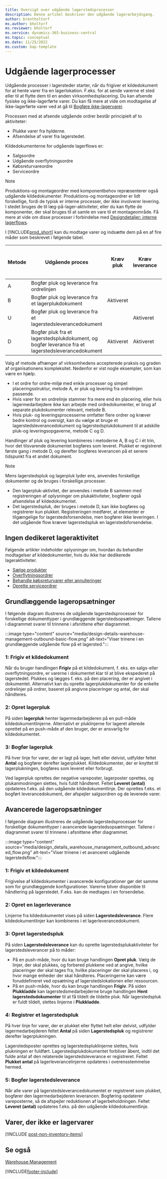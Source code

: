 ```yaml
---
title: Oversigt over udgående lagerstedsprocesser
description: Denne artikel beskriver den udgående lagerarbejdsgang.
author: brentholtorf
ms.author: bholtorf
ms.reviewer: bholtorf
ms.service: dynamics-365-business-central
ms.topic: conceptual
ms.date: 11/25/2022
ms.custom: bap-template
---
```

# <a name="outbound-warehouse-processes"></a>Udgående lagerprocesser

Udgående processer i lagersteder starter, når du frigiver et kildedokument for at hente varer fra en lagerlokation. F.eks. for at sende varerne et sted eller til at flytte dem til en anden virksomhedsplacering. Du kan afsende fysiske og ikke-lagerførte varer. Du kan få mere at vide om modtagelse af ikke-lagerførte varer ved at gå til [Bogføre ikke-lagervarer](#post-non-inventory-items). 

Processen med at afsende udgående ordrer består principielt af to aktiviteter:

* Plukke varer fra hylderne.
* Afsendelse af varer fra lagerstedet.

Kildedokumenterne for udgående lagerflows er:  

* Salgsordre  
* Udgående overflytningsordre  
* Købsreturvareordre  
* Serviceordre  

> [!NOTE]
> Produktions-og montageordrer med komponentbehov repræsenterer også udgående kildedokumenter. Produktions-og montageordrer er lidt forskellige, fordi de typisk er interne processer, der ikke involverer levering. I stedet bruges de til læg-på-lager-aktiviteter, eller du kan flytte de komponenter, der skal bruges til at samle en vare til et montageområde. Få mere at vide om disse processer i forbindelse med [Designdetaljer: interne lagerflows](design-details-internal-warehouse-flows.md).  

I [!INCLUDE[prod_short](includes/prod_short.md)] kan du modtage varer og indsætte dem på en af fire måder som beskrevet i følgende tabel.

|Metode|Udgående proces|Kræv pluk|Kræv leverance|Sværhedsgrad (få mere at vide på [Warehouse Management-oversigt](design-details-warehouse-management.md))|  
|------|----------------|-----|---------|-------------------------------------------------------------------------------------|  
|A|Bogfør pluk og leverance fra ordrelinjen|||Ingen dedikeret lageraktivitet.|  
|B|Bogfør pluk og leverance fra et lagerplukdokument|Aktiveret||Basis: Ordre for ordre.|  
|U|Bogfør pluk og leverance fra et lagerstedsleverancedokument||Aktiveret|Basis: Konsolideret modtagelse/levering for flere ordrer.|  
|D|Bogfør pluk fra et lagerstedsplukdokument, og bogfør leverance fra et lagerstedsleverancedokument|Aktiveret|Aktiveret|Avanceret|  

Valg af metode afhænger af virksomhedens accepterede praksis og graden af organisationens kompleksitet. Nedenfor er vist nogle eksempler, som kan være en hjælp.

* I et ordre for ordre-miljø med enkle processer og simpel placeringsstruktur, metode A, er pluk og levering fra ordrelinjen passende.
* Hvis varer for en ordrelinje stammer fra mere end én placering, eller hvis lagermedarbejdere ikke kan arbejde med ordredokumenter, er brug af separate plukdokumenter relevant, metode B.
* Hvis pluk- og leveringsprocesserne omfatter flere ordrer og kræver bedre kontrol og oversigt, kan du vælge at bruge et lagerstedsleverancedokument og lagerstedsplukdokument til at adskille pluk-og leveringsopgaverne, metode C og D.  

Handlinger af pluk og levering kombineres i metoderne A, B og C i ét trin, hvor det tilsvarende dokumentet bogføres som leveret. Plukket er registreret første gang i metode D, og derefter bogføres leverancen på et senere tidspunkt fra et andet dokument.

> [!NOTE]
> Mens lagerstedspluk og lagerpluk lyder ens, anvendes forskellige dokumenter og de bruges i forskellige processer.
> * Den lagerpluk-aktivitet, der anvendes i metode B sammen med registreringen af oplysninger om plukaktiviteter, bogfører også afsendelse af kildedokumentet.
> * Det lagerstedspluk, der bruges i metode D, kan ikke bogføres og registrerer kun plukket. Registreringen medfører, at elementer er tilgængelige for lagerstedsforsendelse, men bogfører ikke leveringen. I det udgående flow kræver lagerstedspluk en lagerstedsforsendelse.

## <a name="no-dedicated-warehouse-activity"></a>Ingen dedikeret lageraktivitet

Følgende artikler indeholder oplysninger om, hvordan du behandler modtagelser af kildedokumenter, hvis du ikke har dedikerede lageraktiviteter.

* [Sælge produkter](sales-how-sell-products.md)
* [Overflytningsordrer](inventory-how-transfer-between-locations.md)
* [Behandle købsreturvarer eller annulleringer](purchasing-how-process-purchase-returns-cancellations.md)
* [Oprette serviceordrer](service-how-to-create-service-orders.md)

## <a name="basic-warehouse-configurations"></a>Grundlæggende lageropsætninger

I følgende diagram illustreres de udgående lagerstedsprocesser for forskellige dokumenttyper i grundlæggende lagerstedsopsætninger. Tallene i diagrammet svarer til trinnene i afsnittene efter diagrammet.  

:::image type="content" source="media/design-details-warehouse-management-outbound-basic-flow.png" alt-text="Viser trinene i en grundlæggende udgående flow på et lagersted.":::

### <a name="1-release-a-source-document"></a>1: Frigiv et kildedokument

Når du bruger handlingen **Frigiv** på et kildedokument, f. eks. en salgs-eller overflytningsordre, er varerne i dokumentet klar til at blive ekspederet på lagerstedet. Plukkes og lægges f. eks. på den placering, der er angivet i dokumentet. Alternativt kan du oprette lagerplukdokumenter for de enkelte ordrelinjer på ordrer, baseret på angivne placeringer og antal, der skal håndteres.  

### <a name="2-create-an-inventory-pick"></a>2: Opret lagerpluk

På siden **lagerpluk** henter lagermedarbejderen på en pull-måde kildedokumentlinjerne. Alternativt er pluklinjerne for lageret allerede oprettet på en push-måde af den bruger, der er ansvarlig for kildedokumentet.  

### <a name="3-post-an-inventory-pick"></a>3: Bogfør lagerpluk

På hver linje for varer, der er lagt på lager, helt eller delvist, udfylder feltet **Antal** og bogfører derefter lagerplukket. Kildedokumenter, der er knyttet til lagerplukningen, bogføres som leveret eller forbrugt.  

Ved lagerpluk oprettes der negative vareposter, lagerposter oprettes, og plukanmodningen slettes, hvis fuldt håndteret. Feltet **Leveret (antal)** opdateres f.eks. på den udgående kildedokumentlinje. Der oprettes f.eks. et bogført leverancedokument, der afspejler salgsordren og de leverede varer.  

## <a name="advanced-warehouse-configurations"></a>Avancerede lageropsætninger

I følgende diagram illustreres de udgående lagerstedsprocesser for forskellige dokumenttyper i avancerede lagerstedsopsætninger. Tallene i diagrammet svarer til trinnene i afsnittene efter diagrammet.  

:::image type="content" source="media/design_details_warehouse_management_outbound_advanced_flow.png" alt-text="Viser trinene i et avanceret udgående lagerstedsflow.":::

### <a name="1-release-a-source-document-1"></a>1: Frigiv et kildedokument

Frigivelse af kildedokumenter i avancerede konfigurationer gør det samme som for grundlæggende konfigurationer. Varerne bliver disponible til håndtering på lagerstedet. F.eks. kan de medtages i en forsendelse.  

### <a name="2-create-a-warehouse-shipment"></a>2: Opret en lagerleverance

Linjerne fra kildedokumentet vises på siden **Lagerstedsleverance**. Flere kildedokumentlinjer kan kombineres i et lagerleverancedokument.  

### <a name="3-create-a-warehouse-pick"></a>3: Opret lagerstedspluk

På siden **Lagerstedsleverance** kan du oprette lagerstedsplukaktiviteter for lagerstedsleverancer på to måder:

- På en push-måde, hvor du kan bruge handlingen **Opret pluk**. Vælg de linjer, der skal plukkes, og forbered plukkene ved at angive, hvilke placeringer der skal tages fra, hvilke placeringer der skal placeres i, og hvor mange enheder der skal håndteres. Placeringerne kan være foruddefineret ved opsætning af lagerstedslokationen eller ressourcen.
- På en push-måde, hvor du kan bruge handlingen **Frigiv**. På siden **Plukkladde** kan lagerstedsmedarbejderne bruge handlingen **Hent lagerstedsdokumenter** til at få tildelt de tildelte pluk. Når lagerstedspluk er fuldt tildelt, slettes linjerne i **Plukkladde**.

### <a name="4-register-a-warehouse-pick"></a>4: Registrer et lagerstedspluk

På hver linje for varer, der er plukket eller flyttet helt eller delvist, udfylder lagermedarbejderen feltet **Antal** på siden **Lagerstedspluk** og registrerer derefter lagerplukningen.

Lagerstedsposter oprettes og lagerstedspluklinjerne slettes, hvis plukningen er fuldført. Lagerstedsplukdokumentet forbliver åbent, indtil det fulde antal af den relaterede lagerstedsleverance er registreret. Feltet **Plukket antal** på lagerleverancelinjerne opdateres i overensstemmelse hermed.  

### <a name="5-post-the-warehouse-shipment"></a>5: Bogfør lagerstedsleverance

Når alle varer på lagerstedsleverancedokumentet er registreret som plukket, bogfører den lagermedarbejderen leverancen. Bogføring opdaterer vareposterne, så de afspejler reduktionen af lagerbeholdningen. Feltet **Leveret (antal)** opdateres f.eks. på den udgående kildedokumentlinje.  

## <a name="post-non-inventory-items"></a>Varer, der ikke er lagervarer

[!INCLUDE [post-non-inventory-items](includes/post-non-inventory-items.md)]

## <a name="see-also"></a>Se også

[Warehouse Management](design-details-warehouse-management.md)  

[!INCLUDE[footer-include](includes/footer-banner.md)]
